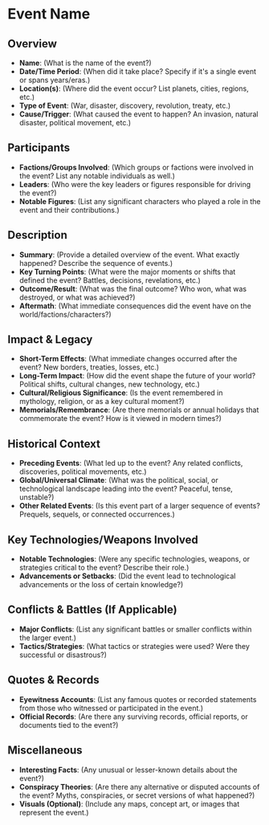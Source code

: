 # Event Name

## Overview
- **Name**: (What is the name of the event?)
- **Date/Time Period**: (When did it take place? Specify if it's a single event or spans years/eras.)
- **Location(s)**: (Where did the event occur? List planets, cities, regions, etc.)
- **Type of Event**: (War, disaster, discovery, revolution, treaty, etc.)
- **Cause/Trigger**: (What caused the event to happen? An invasion, natural disaster, political movement, etc.)

## Participants
- **Factions/Groups Involved**: (Which groups or factions were involved in the event? List any notable individuals as well.)
- **Leaders**: (Who were the key leaders or figures responsible for driving the event?)
- **Notable Figures**: (List any significant characters who played a role in the event and their contributions.)

## Description
- **Summary**: (Provide a detailed overview of the event. What exactly happened? Describe the sequence of events.)
- **Key Turning Points**: (What were the major moments or shifts that defined the event? Battles, decisions, revelations, etc.)
- **Outcome/Result**: (What was the final outcome? Who won, what was destroyed, or what was achieved?)
- **Aftermath**: (What immediate consequences did the event have on the world/factions/characters?)

## Impact & Legacy
- **Short-Term Effects**: (What immediate changes occurred after the event? New borders, treaties, losses, etc.)
- **Long-Term Impact**: (How did the event shape the future of your world? Political shifts, cultural changes, new technology, etc.)
- **Cultural/Religious Significance**: (Is the event remembered in mythology, religion, or as a key cultural moment?)
- **Memorials/Remembrance**: (Are there memorials or annual holidays that commemorate the event? How is it viewed in modern times?)

## Historical Context
- **Preceding Events**: (What led up to the event? Any related conflicts, discoveries, political movements, etc.)
- **Global/Universal Climate**: (What was the political, social, or technological landscape leading into the event? Peaceful, tense, unstable?)
- **Other Related Events**: (Is this event part of a larger sequence of events? Prequels, sequels, or connected occurrences.)

## Key Technologies/Weapons Involved
- **Notable Technologies**: (Were any specific technologies, weapons, or strategies critical to the event? Describe their role.)
- **Advancements or Setbacks**: (Did the event lead to technological advancements or the loss of certain knowledge?)

## Conflicts & Battles (If Applicable)
- **Major Conflicts**: (List any significant battles or smaller conflicts within the larger event.)
- **Tactics/Strategies**: (What tactics or strategies were used? Were they successful or disastrous?)

## Quotes & Records
- **Eyewitness Accounts**: (List any famous quotes or recorded statements from those who witnessed or participated in the event.)
- **Official Records**: (Are there any surviving records, official reports, or documents tied to the event?)

## Miscellaneous
- **Interesting Facts**: (Any unusual or lesser-known details about the event?)
- **Conspiracy Theories**: (Are there any alternative or disputed accounts of the event? Myths, conspiracies, or secret versions of what happened?)
- **Visuals (Optional)**: (Include any maps, concept art, or images that represent the event.)
